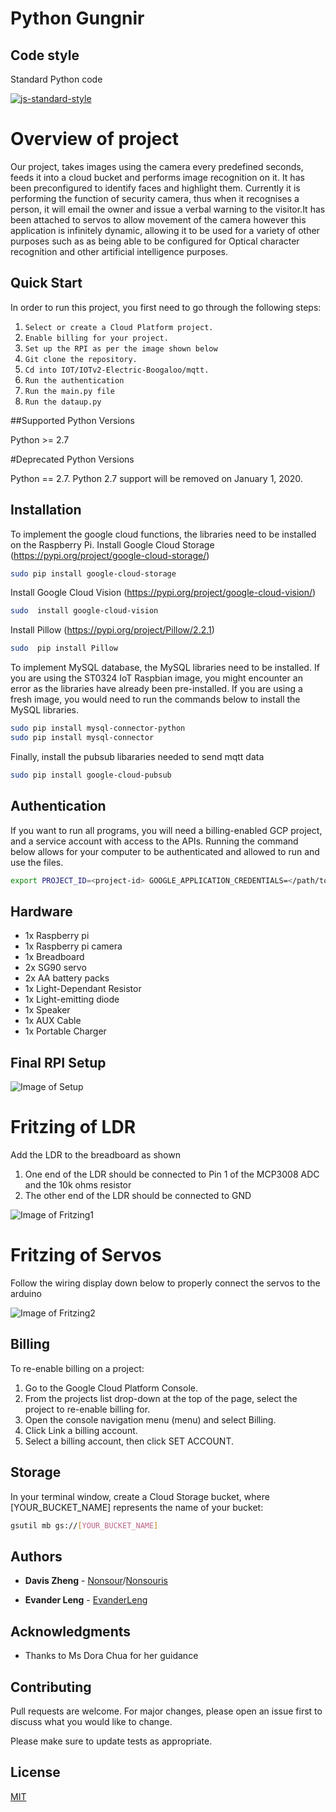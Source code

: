 Python Gungnir
==================================

## Code style
Standard Python code

[![js-standard-style](https://img.shields.io/badge/code%20style-standard-brightgreen.svg?style=flat)](https://github.com/feross/standard)
# Overview of project

Our project, takes images using the camera every predefined seconds, feeds it into a cloud bucket and performs image recognition on it. It has been preconfigured to identify faces and highlight them. Currently it is performing the function of security camera, thus when it recognises a person, it will email the owner and issue a verbal warning to the visitor.It has been attached to servos to allow movement of the camera however this application is infinitely dynamic, allowing it to be used for a variety of other purposes such as as being able to be configured for Optical character recognition and other artificial intelligence purposes.


Quick Start
-----------

In order to run this project, you first need to go through the following steps:

1. `Select or create a Cloud Platform project.`
2. `Enable billing for your project.`
3. `Set up the RPI as per the image shown below`
3. `Git clone the repository.`
4. `Cd into IOT/IOTv2-Electric-Boogaloo/mqtt.`
5. `Run the authentication`
6. `Run the main.py file`
7. `Run the dataup.py`

##Supported Python Versions

Python >= 2.7

#Deprecated Python Versions

Python == 2.7. Python 2.7 support will be removed on January 1, 2020.

## Installation

To implement the google cloud functions, the libraries need to be installed on the Raspberry Pi. 
Install Google Cloud Storage (https://pypi.org/project/google-cloud-storage/)

```bash
sudo pip install google-cloud-storage
```
Install Google Cloud Vision (https://pypi.org/project/google-cloud-vision/)
```bash
sudo  install google-cloud-vision
```

Install Pillow (https://pypi.org/project/Pillow/2.2.1)
```bash
sudo  pip install Pillow
```
To implement MySQL database, the MySQL libraries need to be installed. If you are using the ST0324 IoT Raspbian image, you might encounter an error as the libraries have already been pre-installed. If you are using a fresh image, you would need to run the commands below to install the MySQL libraries.

```bash
sudo pip install mysql-connector-python
sudo pip install mysql-connector
```
Finally, install the pubsub libararies needed to send mqtt data

```bash
sudo pip install google-cloud-pubsub
```

## Authentication

If you want to run all programs, you will need a billing-enabled GCP project, and a service account with access to the APIs. Running the command below allows for your computer to be authenticated and allowed to run and use the files.
```bash
export PROJECT_ID=<project-id> GOOGLE_APPLICATION_CREDENTIALS=</path/to/creds.json>
```
## Hardware
- 1x Raspberry pi
- 1x Raspberry pi camera
- 1x Breadboard
- 2x SG90 servo
- 2x AA battery packs
- 1x Light-Dependant Resistor
- 1x Light-emitting diode
- 1x Speaker
- 1x AUX Cable
- 1x Portable Charger

## Final RPI Setup
![Image of Setup](https://github.com/evanderleng/IOTv2-Electric-Boogaloo/blob/master/Images/1.png)

# Fritzing of LDR

Add the LDR to the breadboard as shown

1. One end of the LDR should be connected to Pin 1 of the MCP3008 ADC and the 10k ohms resistor
2. The other end of the LDR should be connected to GND

![Image of Fritzing1](https://github.com/evanderleng/IOTv2-Electric-Boogaloo/blob/master/Images/2.png)

# Fritzing of Servos

Follow the wiring display down below to properly connect the servos to the arduino

![Image of Fritzing2](https://github.com/evanderleng/IOTv2-Electric-Boogaloo/blob/master/Images/3.png)


## Billing
To re-enable billing on a project:

1. Go to the Google Cloud Platform Console.
1. From the projects list drop-down at the top of the page, select the project to re-enable billing for.
1. Open the console navigation menu (menu) and select Billing.
1. Click Link a billing account.
1. Select a billing account, then click SET ACCOUNT.

## Storage
In your terminal window, create a Cloud Storage bucket, where [YOUR_BUCKET_NAME] represents the name of your bucket:
```bash
gsutil mb gs://[YOUR_BUCKET_NAME]
```

## Authors

* **Davis Zheng** - [Nonsour](https://github.com/nonsour)/[Nonsouris](https://github.com/nonsouris)

* **Evander Leng** - [EvanderLeng](https://github.com/evanderleng/)

## Acknowledgments

* Thanks to Ms Dora Chua for her guidance


## Contributing
Pull requests are welcome. For major changes, please open an issue first to discuss what you would like to change.

Please make sure to update tests as appropriate.

## License
[MIT](https://choosealicense.com/licenses/mit/)

